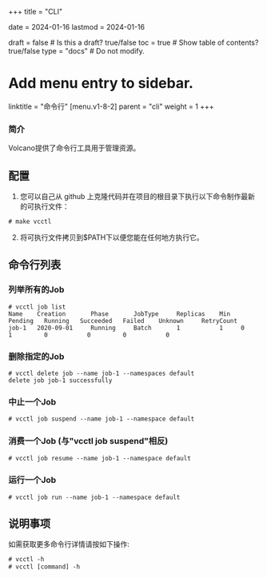 +++
title = "CLI"


date = 2024-01-16
lastmod = 2024-01-16

draft = false  # Is this a draft? true/false
toc = true  # Show table of contents? true/false
type = "docs"  # Do not modify.

# Add menu entry to sidebar.
linktitle = "命令行"
[menu.v1-8-2]
  parent = "cli"
  weight = 1
+++

### 简介
Volcano提供了命令行工具用于管理资源。
## 配置

1. 您可以自己从 github 上克隆代码并在项目的根目录下执行以下命令制作最新的可执行文件：
```shell
# make vcctl
```
2. 将可执行文件拷贝到$PATH下以便您能在任何地方执行它。

## 命令行列表
### 列举所有的Job

```shell
# vcctl job list
Name    Creation       Phase       JobType     Replicas    Min   Pending   Running   Succeeded   Failed    Unknown     RetryCount
job-1   2020-09-01     Running     Batch       1           1     0         1         0           0         0           0
```

### 删除指定的Job

```shell
# vcctl delete job --name job-1 --namespaces default
delete job job-1 successfully
```

### 中止一个Job

```html
# vcctl job suspend --name job-1 --namespace default
```

### 消费一个Job (与"vcctl job suspend"相反)

```html
# vcctl job resume --name job-1 --namespace default
```

### 运行一个Job

```shell
# vcctl job run --name job-1 --namespace default
```

## 说明事项
如需获取更多命令行详情请按如下操作:

```html
# vcctl -h
# vcctl [command] -h
```
